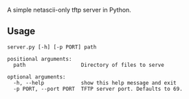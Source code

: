 A simple netascii-only tftp server in Python.

Usage
-----

```
server.py [-h] [-p PORT] path

positional arguments:
  path                  Directory of files to serve

optional arguments:
  -h, --help            show this help message and exit
  -p PORT, --port PORT  TFTP server port. Defaults to 69.
```
